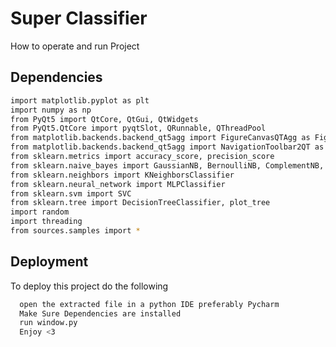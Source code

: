
# Super Classifier

How to operate and run Project


## Dependencies


```bash
import matplotlib.pyplot as plt
import numpy as np
from PyQt5 import QtCore, QtGui, QtWidgets
from PyQt5.QtCore import pyqtSlot, QRunnable, QThreadPool
from matplotlib.backends.backend_qt5agg import FigureCanvasQTAgg as FigureCanvas
from matplotlib.backends.backend_qt5agg import NavigationToolbar2QT as NavigationToolbar
from sklearn.metrics import accuracy_score, precision_score
from sklearn.naive_bayes import GaussianNB, BernoulliNB, ComplementNB, MultinomialNB
from sklearn.neighbors import KNeighborsClassifier
from sklearn.neural_network import MLPClassifier
from sklearn.svm import SVC
from sklearn.tree import DecisionTreeClassifier, plot_tree
import random
import threading
from sources.samples import *
```
    
    
## Deployment

To deploy this project do the following

```bash
  open the extracted file in a python IDE preferably Pycharm
  Make Sure Dependencies are installed
  run window.py
  Enjoy <3
```
